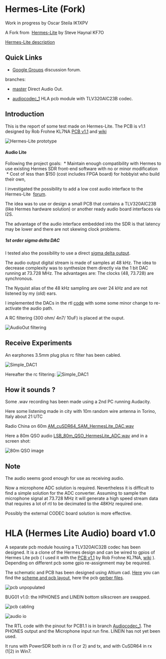 Hermes-Lite (Fork)
===========

Work in progress by Oscar Steila IK1XPV

A Fork from
 [Hermes-Lite](https://github.com/softerhardware/Hermes-Lite) by Steve Haynal KF7O

[Hermes-Lite description](https://github.com/softerhardware/Hermes-Lite/blob/master/README.md)


## Quick Links

* [Google Groups](https://groups.google.com/forum/#!forum/hermes-lite) discussion forum.
 

 branches:

 * [master](https://github.com/ik1xpv/) Direct Audio Out.

 * [audiocodec_1](https://github.com/ik1xpv/Hermes-Lite/tree/audiocodec_1) HLA pcb module with TLV320AIC23B codec.



## Introduction

This is the report of some test made on Hermes-Lite.
The PCB is v1.1 designed by Rob Frohne KL7NA [PCB v1.1](https://github.com/frohro/Hermes-Lite) and [wiki](https://github.com/frohro/Hermes-Lite/wiki/Circuit-Boards)

![Hermes-Lite prototype](docs/ik1xpv_101.jpg)

#### Audio Lite
Following the project goals:
 * Maintain enough compatibility with Hermes to use existing Hermes SDR front-end software with no or minor modification
 * Cost of less than $150 (cost includes FPGA board) for hobbyist who build their own,

I investigated the possibility to add a low cost audio interface to the Hermes-Lite  [forum](https://groups.google.com/d/msg/hermes-lite/LL2rtrSgdEY/QCAnPJ5fk-YJ).

The idea was to use or design a small PCB that contains a TLV320AIC23B (like Hermes hardware solution) or another ready audio board interfaces via I2S. 

The advantage of the audio interface embedded into the SDR is that latency may be lower and there are not skewing clock problems.

##### 1st order sigma delta DAC
I tested also the possibility to use a direct [sigma delta output](http://en.wikipedia.org/wiki/Delta-sigma_modulation).

The audio output digital stream is made of samples at 48 kHz. The idea to decrease complexity was to synthesize them directly via the 1 bit DAC running at 73.728 MHz.
The advantages are:
The clocks (48, 73.728) are synchronous.

The Nyquist alias of the 48 kHz sampling are over 24 kHz and are not listened by my (old) ears.

I implemented the DACs in the rtl [code](https://github.com/ik1xpv/Hermes-Lite/blob/master/rtl/Sigmadelta.v) with some some minor change to re-activate the audio path.

A RC filtering (300 ohm/ 4n7/ 10uF) is placed at the ouput.

![AudioOut filtering](docs/out_filtering.jpg)

## Receive Experiments

An earphones 3.5mm plug plus rc filter has been cabled.

![Simple_DAC1](docs/Simple_DAC1.jpg)

Hereafter the rc filtering:
![Simple_DAC1](docs/Simple_DAC2.jpg)


## How it sounds ?

Some .wav recording has been made using a 2nd PC running Audacity.

Here some listening made in city with 10m random wire antenna in Torino, Italy about 21 UTC

Radio China on 60m
[AM_cuSDR64_SAM_HermesLite_DAC.wav](http://www.steila.com/SDR/Hermes_Lite/AM_cuSDR64_SAM_HermesLite_DAC.wav "AM_cuSDR64_SAM_HermesLite_DAC.wav")

Here a 80m QSO audio
[LSB_80m_QSO_HermesLite_ADC.wav](http://www.steila.com/SDR/Hermes_Lite/LSB_80m_QSO_HermesLite_ADC.wav "LSB_80m_QSO_HermesLite_ADC.wav")
and in a screen shot:

![80m QSO image ](docs/80mQSO.jpg) 


## Note
The audio seems good enough for use as receiving audio.

Now a microphone ADC solution is required. Nevertheless it is difficult to find a simple solution for the ADC converter. Assuming to sample the microphone signal at 73.728 MHz it will generate a high speed stream data that requires a lot of rtl to be decimated to the 48KHz required one.

Possibly the external CODEC board solution is more effective.


# HLA (Hermes Lite Audio) board v1.0

A separate pcb module housing a TLV320AIC32B codec has been designed. It is a clone of the Hermes design and can be wired to gpios of Hermes Lite pcb ( I used it with the [PCB v1.1](https://github.com/frohro/Hermes-Lite) by Rob Frohne KL7NA, [wiki](https://github.com/frohro/Hermes-Lite/wiki/Circuit-Boards) ).
Depending on different pcb some gpio re-assignment may be required.

The schematic and PCB has been designed using Altium cad. [Here](https://github.com/ik1xpv/Hermes-Lite/tree/audiocodec_1/audio/pcb) you can find the [scheme and pcb layout](https://github.com/ik1xpv/Hermes-Lite/tree/audiocodec_1/audio/pcb/HLAudioboard_v1.0.pdf), here the pcb [gerber files](https://github.com/ik1xpv/Hermes-Lite/tree/audiocodec_1/audio/pcb/HLA1_0_gerberfiles.ZIP).

![pcb unpopulated](audio/HLA10_002.JPG)

BUG01 v1.0: the HPHONES and LINEIN bottom silkscreen are swapped.

![pcb cabling](audio/HLA10_003.JPG)

![audio io](audio/HLA10_001.JPG)

The RTL code with the pinout for PCB1.1 is in branch [Audiocodec_1](https://github.com/ik1xpv/Hermes-Lite/tree/audiocodec_1). The PHONES output and the Microphone input run fine. LINEIN has not yet been used.

It runs with PowerSDR both in rx (1 or 2) and tx, and with CuSDR64 in rx (1|2) in Win7.






